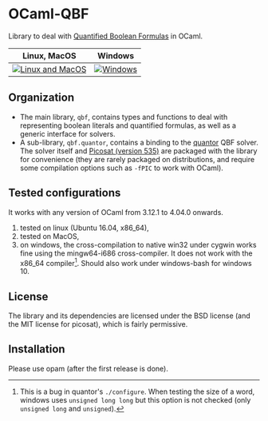 # OCaml-QBF

Library to deal with [Quantified Boolean Formulas](https://en.wikipedia.org/wiki/True_quantified_Boolean_formula)
in OCaml.


|        Linux, MacOS        |      Windows       |
| :------------------------: | :----------------: |
| [![Linux and MacOS][1]][2] | [![Windows][3]][4] |

[1]: https://travis-ci.org/maelvalais/ocaml-qbf.svg?branch=master
[2]: https://travis-ci.org/maelvalais/ocaml-qbf
[3]: https://ci.appveyor.com/api/projects/status/d5cjdyqalnlaqxb5?svg=true
[4]: https://ci.appveyor.com/project/maelvalais/ocaml-qbf

## Organization

- The main library, `qbf`, contains types and functions to deal with
  representing boolean literals and quantified formulas, as well as
  a generic interface for solvers.
- A sub-library, `qbf.quantor`, contains a
  binding to the [quantor](http://fmv.jku.at/quantor/) QBF solver. The solver
  itself and [Picosat (version 535)](http://fmv.jku.at/picosat/) are packaged with
  the library for convenience (they are rarely packaged on distributions, and
  require some compilation options such as `-fPIC` to work with OCaml).

## Tested configurations

It works with any version of OCaml from 3.12.1 to 4.04.0 onwards.

1. tested on linux (Ubuntu 16.04, x86_64),
2. tested on MacOS,
3. on windows, the cross-compilation to native win32 under cygwin works fine
   using the mingw64-i686 cross-compiler. It does not work with the x86_64
   compiler[^1]. Should also work under windows-bash for windows 10.

[^1]: This is a bug in quantor's `./configure`. When testing the size of a
      word, windows uses `unsigned long long` but this option is not
      checked (only `unsigned long` and `unsigned`).

## License

The library and its dependencies are licensed under the BSD license
(and the MIT license for picosat), which is fairly permissive.

## Installation

Please use opam (after the first release is done).
